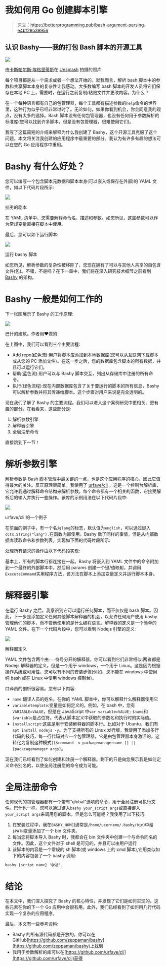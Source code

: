# 我如何用 Go 创建脚本引擎

> 原文：<https://betterprogramming.pub/bash-argument-parsing-e4bf28b39956>

## 认识 Bashy——我的打包 Bash 脚本的开源工具

![](img/4f9cf044bf528e4b0bee6d6212c07b0e.png)

由[卡斯帕尔斯·埃格里蒂斯](https://unsplash.com/@kasparseglitis?utm_source=medium&utm_medium=referral)在 [Unsplash](https://unsplash.com?utm_source=medium&utm_medium=referral) 拍摄的照片

每个项目都是从一个需求或者一个想法开始的。就我而言，解析 bash 脚本中的参数和共享脚本本身的复杂性让我感动。大多数编写 bash 脚本的开发人员将它们保存在本地 PC 上，需要时，在运行之前复制/粘贴文件并更改内容。为什么？

在一个每种语言都有自己的包管理器，每个工具都有描述参数的`help`命令的世界里，这种行为似乎已经非常过时了。无论如何，如果你看到机会，你会同意我的观点，没有太多的选择。Bash 脚本没有任何包管理器，也没有任何用于参数解析的标准库(您可以找到许多脚本，但是没有包管理器，很难使用它们)。

我写了这篇简短的介绍来解释为什么我创建了 Bashy，这个开源工具克服了这个问题。本文将关注我创建的应用程序中最重要的部分。我认为有许多有趣的想法可以在您的 Go 应用程序中重用。

# Bashy 有什么好处？

您可以编写一个包含脚本元数据和脚本本身(可以嵌入或保存在外部)的 YAML 文件，如以下代码片段所示:

![](img/4ee2977ad665546d037af7f7270d2028.png)

拙劣的剧本

在 YAML 清单中，您需要解释命令名、描述和参数。如您所见，这些参数可以作为常规变量直接在脚本中使用。

最后，您可以如下运行脚本:

![](img/9c683249b8aa9c275aaa31a5d29a3ebd.png)

运行 bashy 脚本

如您所见，解析参数的复杂性被移除了，您现在拥有了可以与其他人共享的自包含文件(包)。不错，不是吗？在下一章中，我们将在深入研究技术细节之前看到 [Bashy](https://github.com/zeppaman/bashy) 的架构。

# Bashy 一般是如何工作的

下一张图展示了 Bashy 的工作原理:

![](img/c245067a70439bc21f0ff645031f8256.png)

巴什的建筑。作者用❤️做的

在上图中，我们可以看到三个主要流程:

*   Add repo(红色流):用户将脚本库添加到本地数据库(您可以从互联网下载脚本或从您的 PC 添加文件)。在这一步之后，您的数据库包含脚本的所有数据，并且可以运行它们。
*   帮助(蓝色流):用户可以与 Bashy 脚本交互，列出从存储库中注册的所有命令。
*   执行(绿色流程):现在内部数据库包含了关于要运行的脚本的所有信息，Bashy 可以解析参数并将其传递给脚本。这个步骤对用户来说是完全透明的。

现在我们了解了 Bashy 的主要流程。我们可以进入这个案例研究中更相关、更有趣的部分。在我看来，这些部分是:

1.  解析参数引擎
2.  解释器引擎
3.  全局注册命令

直接跳到下一节！

# 解析参数引擎

解析参数是 Bash 脚本管理中最关键的一点，也是这个应用程序的核心，因此它值得最大的关注。反正原理很简单。我使用了 [urfave/cli](https://github.com/urfave/cli) ，这是一个控制台解析库，它允许我通过解释命令结构来解析参数。每个命令都有一个相关的函数，它接受解析后的输入并执行一些操作。该库的示例用法在以下代码片段中:

![](img/9c14994c09b47c6c598fbd71dc7f2c9e.png)

urfave/cli 的一个例子

在前面的例子中，有一个名为`lang`的标志，默认值为`english`，可以通过键入`cCtx.String("lang").`在函数内部使用。Bashy 做了同样的事情，但是从内部数据库读取命令和参数列表。实现如下面的代码片段所示:

处理所有请求的操作由以下代码段实现:

基本上，所有的脚本行都连接在一起。Bashy 将嵌入到 YAML 文件中的命令附加到一个最终的外部脚本中，然后用 params 创建一个键/值映射，并调用`ExecuteCommand`实用程序方法，该方法在脚本上添加变量定义并运行脚本本身。

# 解释器引擎

在运行 Bashy 之后，我意识到它可以运行任何脚本，而不仅仅是 bash 脚本。因此，下一步是添加定义任何其他脚本解释器的机会，以允许任何用户使用 bashy 管理他们的脚本，而不管他使用的是什么编程语言。解释器的定义是一个简单的 YAML 文件。在下一个代码片段中，您可以看到 Nodejs 引擎的定义:

![](img/bbaa584a49c6ed01c4c2d164a4c0d2b4.png)

解释器定义

YAML 文件包含两个由`---`符号分开的解释器。你可以看到它们非常相似:两者都是 Nodejs 解释器的定义，但是一个用于 windows，一个用于 Linux。这是因为根据操作系统或可用性，您可以有不同的安装步骤(例如，您不能在 windows 中使用纯 bash 或在 Linux 中使用 windows 控制台)。

口译员的剖析很容易。您有以下内容:

*   `name`:翻译人员的姓名。在你的 YAML 脚本中，你可以解释什么解释器使用它
*   `variabletemplate`:变量是如何定义的。例如，在 bash 中，您有`VARIABLE=VALUE`，但是在 JavaScript 中`var variable=VALUE;` `$name`和`$variable`是占位符，代表从脚本定义中获取的参数名和执行时的实际值。
*   `installscript`:这些是用于安装解释器的脚本行。比如对于 Ubuntu，我们有`apt install nodejs -y`。为了支持所有的 Linux 发行版，我使用了添加多行代码的技巧，每一行代码对应一个包管理器，它是由包管理器本身激活的。这转化为复制这种模式`[[$command -v packagemanagername ]] || {packcagemanager args}`。

现在我们已经看到了如何创建和注册一个解释器。剩下的只是向您展示我是如何定义命令别名的，以使全局注册您的命令成为可能。

# 全局注册命令

任何现代的包管理器都有一个带有“global”选项的命令，用于全局注册可执行文件。巴什也一样。您可以通过键入`bashy your_script args`或直接键入`your_script args`来调用您的脚本。但是怎么可能呢？我使用了以下技巧:

1.  在安装过程中，我在`BASHY_HOME`(通常是`/home/username/.bashy/bin`)中给`$PATH`变量添加了一个 bin 文件夹。
2.  每当您将脚本导入 Bashy 时，我都会在 bin 文件夹中创建一个与命令同名的文件。因此，这个文件对于 shell 是可见的，并且可以由用户运行
3.  该脚本的内容是一个常规的 sh 脚本(或 windows 上的 cmd 脚本),它用类似如下的内容包装了一个 bashy 调用:

```
bashy {script name} "@$@".
```

# 结论

在本文中，我们深入探究了 Bashy 的核心特性，并发现了它们是如何实现的。这些元素在你的下一个 Go 应用中会很有用。此外，我们已经看到了如何用几行代码实现一个复杂的应用程序。

最后，本文有一些参考资料:

*   Bashy 的所有源代码都是开放的，你可以在 GitHub[https://github.com/zeppaman/bashy](https://github.com/zeppaman/bashy)上找到
*   我用于参数解析的库可以在[https://github.com/urfave/cli](https://github.com/urfave/cli)获得